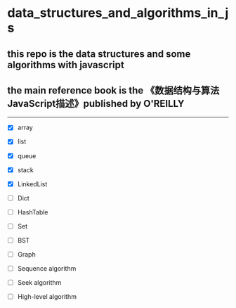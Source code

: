# data_structures_and_algorithms_in_js

## this repo is the data structures and some algorithms with javascript

## the main reference book is the 《数据结构与算法JavaScript描述》published by O'REILLY

---

- [x] array

- [x] list

- [x] queue

- [x] stack

- [x] LinkedList

- [ ] Dict

- [ ] HashTable

- [ ] Set

- [ ] BST

- [ ] Graph

- [ ] Sequence algorithm

- [ ] Seek algorithm

- [ ] High-level algorithm
